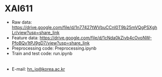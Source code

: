 # XAI611
- Raw data: https://drive.google.com/file/d/1n77427tWVbuCCnI0T9b25mVQgPSXghLr/view?usp=share_link <br>
- Feature data: https://drive.google.com/file/d/1cNda0kZivb4cOvoNW-PfoBQv1tPJ9gD7/view?usp=share_link <br>
- Preprocessing code: Preprocessing.ipynb <br>
- Train and test code: run.ipynb <br>
<br> <br>
- E-mail: hn_jo@korea.ac.kr
